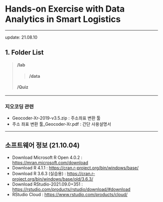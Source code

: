 # Hands-on Exercise with Data Analytics in Smart Logistics
---
update: 21.08.10

## 1. Folder List
> #### /lab
>> #### /data
> #### /Quiz

---
### 지오코딩 관련 
- Geocoder-Xr-2019-v3.5.zip : 주소좌표 변환 툴
- 주소 좌표 변환 툴_Geocoder-Xr.pdf : 간단 사용설명서
---
## 소프트웨어 정보 (21.10.04)
- Download Microsoft R Open 4.0.2 : https://mran.microsoft.com/download
- Download R 4.1.1                : https://cran.r-project.org/bin/windows/base/
- Download R 3.6.3 (실습용)       : https://cran.r-project.org/bin/windows/base/old/3.6.3/
- Download RStudio-2021.09.0+351  : https://rstudio.com/products/rstudio/download/#download
- RStudio Cloud                   : https://www.rstudio.com/products/cloud/

